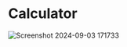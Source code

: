 # Calculator
![Screenshot 2024-09-03 171733](https://github.com/user-attachments/assets/9b0c5cd7-cdc2-43c4-bd01-0d20839db007)
